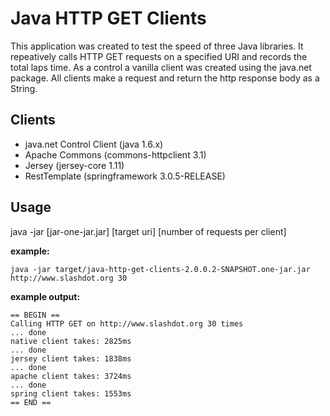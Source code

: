 # Java HTTP GET Clients

This application was created to test the speed of three Java libraries. It repeatively calls HTTP GET requests on a specified URI and records the total laps time. As a control a vanilla client was created using the java.net package. All clients make a request and return the http response body as a String.    

## Clients
- java.net Control Client (java 1.6.x)
- Apache Commons (commons-httpclient 3.1)
- Jersey (jersey-core 1.11)
- RestTemplate (springframework 3.0.5-RELEASE)

## Usage
java -jar [jar-one-jar.jar] [target uri] [number of requests per client]

**example:**
```
java -jar target/java-http-get-clients-2.0.0.2-SNAPSHOT.one-jar.jar http://www.slashdot.org 30 
```
**example output:**
```
== BEGIN ==
Calling HTTP GET on http://www.slashdot.org 30 times
... done
native client takes: 2825ms
... done
jersey client takes: 1838ms
... done
apache client takes: 3724ms
... done
spring client takes: 1553ms
== END ==
```
